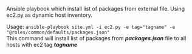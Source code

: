 Ansible playbook which install list of packages from external file. Using ec2.py as dynamic host inventory.
  
  Usage: `ansible-playbook site.yml -i ec2.py -e tag="tagname" -e "@roles/common/defaults/packages.json"`<br/>
  This command will install list of packages from ***packages.json*** file to all hosts with ec2 tag ***tagname***
